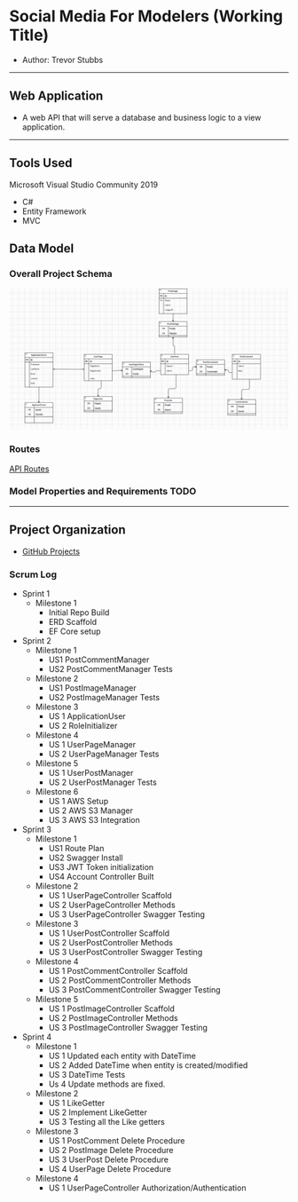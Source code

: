 # Social Media For Modelers (Working Title)
- Author: Trevor Stubbs

---
## Web Application
- A web API that will serve a database and business logic to a view application. 

---

## Tools Used
Microsoft Visual Studio Community 2019

- C#
- Entity Framework
- MVC

## Data Model 
### Overall Project Schema 
![ERD V2](assets/SMModelV2.png)

### Routes
[API Routes](Routes.md)
  
### Model Properties and Requirements TODO
---
## Project Organization
- [GitHub Projects](https://github.com/TrevorStubbs/SocialMediaForModelers/projects)

### Scrum Log
- Sprint 1
  - Milestone 1
    - Initial Repo Build
    - ERD Scaffold
    - EF Core setup
- Sprint 2
  - Milestone 1
    - US1 PostCommentManager
    - US2 PostCommentManager Tests
  - Milestone 2
    - US1 PostImageManager
    - US2 PostImageManager Tests
  - Milestone 3
    - US 1 ApplicationUser
    - US 2 RoleInitializer
  - Milestone 4
    - US 1 UserPageManager
    - US 2 UserPageManager Tests
  - Milestone 5
    - US 1 UserPostManager
    - US 2 UserPostManager Tests
  - Milestone 6
    - US 1 AWS Setup
    - US 2 AWS S3 Manager
    - US 3 AWS S3 Integration
- Sprint 3
  - Milestone 1
    - US1 Route Plan
    - US2 Swagger Install
    - US3 JWT Token initialization
    - US4 Account Controller Built
  - Milestone 2
    - US 1 UserPageController Scaffold
    - US 2 UserPageController Methods
    - US 3 UserPageController Swagger Testing
  - Milestone 3
    - US 1 UserPostController Scaffold
    - US 2 UserPostController Methods
    - US 3 UserPostController Swagger Testing
  - Milestone 4
    - US 1 PostCommentController Scaffold
    - US 2 PostCommentController Methods
    - US 3 PostCommentController Swagger Testing
  - Milestone 5
    - US 1 PostImageController Scaffold
    - US 2 PostImageController Methods
    - US 3 PostImageController Swagger Testing
- Sprint 4
  - Milestone 1
    - US 1 Updated each entity with DateTime
    - US 2 Added DateTime when entity is created/modified
    - US 3 DateTime Tests
    - Us 4 Update methods are fixed.
  - Milestone 2
    - US 1 LikeGetter
    - US 2 Implement LikeGetter
    - US 3 Testing all the Like getters
  - Milestone 3
    - US 1 PostComment Delete Procedure
    - US 2 PostImage Delete Procedure
    - US 3 UserPost Delete Procedure
    - US 4 UserPage Delete Procedure
  - Milestone 4
    - US 1 UserPageController Authorization/Authentication
